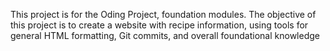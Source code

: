 This project is for the Oding Project, foundation modules. The objective of this project is to create a website with recipe information, using tools for general HTML formatting, Git commits, and overall foundational knowledge